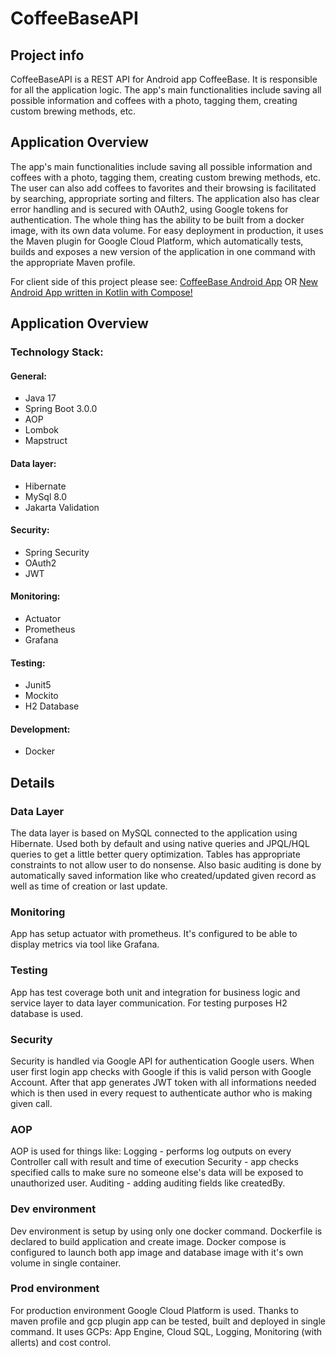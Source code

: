# CoffeeBaseAPI

## Project info
CoffeeBaseAPI is a REST API for Android app CoffeeBase.
It is responsible for all the application logic.
The app's main functionalities include saving all possible information and coffees with a photo, tagging them, creating custom brewing methods, etc.

## Application Overview
The app's main functionalities include saving all possible information and coffees with a photo, tagging them, creating custom brewing methods, etc.
The user can also add coffees to favorites and their browsing is facilitated by searching, appropriate sorting and filters. 
The application also has clear error handling and is secured with OAuth2, using Google tokens for authentication. 
The whole thing has the ability to be built from a docker image, with its own data volume. For easy deployment in production, it uses the Maven plugin for Google Cloud Platform, which automatically tests, builds and exposes a new version of the application in one command with the appropriate Maven profile.

For client side of this project please see: <a href="https://github.com/nitekm/CoffeeBase">CoffeeBase Android App</a> OR <a href="https://github.com/nitekm/CoffeeBaseNew">New Android App written in Kotlin with Compose!</a>

## Application Overview
### Technology Stack:
#### General:
 * Java 17
 * Spring Boot 3.0.0
 * AOP
 * Lombok
 * Mapstruct
#### Data layer:
 * Hibernate
 * MySql 8.0
 * Jakarta Validation
#### Security:
 * Spring Security
 * OAuth2
 * JWT
#### Monitoring:
 * Actuator
 * Prometheus
 * Grafana
#### Testing:
 * Junit5
 * Mockito
 * H2 Database
#### Development:
 * Docker

## Details
### Data Layer
The data layer is based on MySQL connected to the application using Hibernate. Used both by default and using native queries and JPQL/HQL queries to get a little better query optimization.
Tables has appropriate constraints to not allow user to do nonsense.
Also basic auditing is done by automatically saved information like who created/updated given record as well as time of creation or last update.

### Monitoring
App has setup actuator with prometheus. It's configured to be able to display metrics via tool like Grafana.

### Testing
App has test coverage both unit and integration for business logic and service layer to data layer communication.
For testing purposes H2 database is used.

### Security
Security is handled via Google API for authentication Google users. When user first login app checks with Google if this is valid person with Google Account. 
After that app generates JWT token with all informations needed which is then used in every request to authenticate author who is making given call.

### AOP
AOP is used for things like:
Logging - performs log outputs on every Controller call with result and time of execution
Security - app checks specified calls to make sure no someone else's data will be exposed to unauthorized user.
Auditing - adding auditing fields like createdBy.

### Dev environment
Dev environment is setup by using only one docker command. Dockerfile is declared to build application and create image.
Docker compose is configured to launch both app image and database image with it's own volume in single container.

### Prod environment
For production environment Google Cloud Platform is used. Thanks to maven profile and gcp plugin app can be tested, built and deployed in single command.
It uses GCPs: App Engine, Cloud SQL, Logging, Monitoring (with allerts) and cost control.




